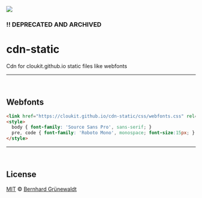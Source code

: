 [![](https://cloukit.github.io/assets/images/cloukit-banner-github.svg?v3)](https://cloukit.github.io/)

### :bangbang: DEPRECATED AND ARCHIVED

# cdn-static
Cdn for cloukit.github.io static files like webfonts

-----

&nbsp;

## Webfonts

```html
<link href="https://cloukit.github.io/cdn-static/css/webfonts.css" rel="stylesheet">
<style>
  body { font-family: 'Source Sans Pro', sans-serif; }
  pre, code { font-family: 'Roboto Mono', monospace; font-size:15px; }
</style>
```
 
 
 
-----

&nbsp;

## License

[MIT](./LICENSE) © [Bernhard Grünewaldt](https://github.com/clouless)
